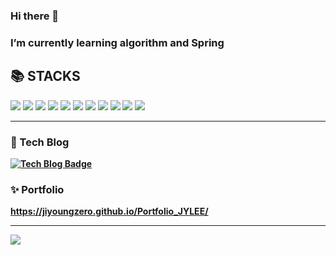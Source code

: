 ### Hi there 👋
<h3>I’m currently learning algorithm and Spring&nbsp;&nbsp;</h3>

<div><h2>📚 STACKS</h2></div>

<img src="https://img.shields.io/badge/python-3776AB?style=for-the-badge&logo=python&logoColor=white"> <img src="https://img.shields.io/badge/java-007396?style=for-the-badge&logo=java&logoColor=white"> 
<img src="https://img.shields.io/badge/django-092E20?style=for-the-badge&logo=django&logoColor=white">
<img src="https://img.shields.io/badge/C-00599C?style=for-the-badge&logo=c%2B%2B&logoColor=white">
<img src="https://img.shields.io/badge/amazonaws-232F3E?style=for-the-badge&logo=amazonaws&logoColor=white">
<img src="https://img.shields.io/badge/Spring-6DB33F?style=for-the-badge&logo=Spring&logoColor=white">
<img src="https://img.shields.io/badge/github-181717?style=for-the-badge&logo=github&logoColor=white">
<img src="https://img.shields.io/badge/bootstrap-7952B3?style=for-the-badge&logo=bootstrap&logoColor=white">
<img src="https://img.shields.io/badge/html5-E34F26?style=for-the-badge&logo=html5&logoColor=white"> 
<img src="https://img.shields.io/badge/css-1572B6?style=for-the-badge&logo=css3&logoColor=white"> 
<img src="https://img.shields.io/badge/javascript-F7DF1E?style=for-the-badge&logo=javascript&logoColor=black"> 
<br>
<hr>

<b><h3>📑 Tech Blog</h3></a>
[![Tech Blog Badge](http://img.shields.io/badge/-Tech%20blog-orange?style=flat-square&logo=&link=https://zzsza.github.io/)](https://velog.io/@jiyoungzero)

<h3><b>✨ Portfolio</b></h3>

https://jiyoungzero.github.io/Portfolio_JYLEE/
<hr>

![](https://github-readme-stats.vercel.app/api?username=jiyoungzero&show_icons=true&theme=default)</a> 
<!-- ![](https://github-readme-stats.vercel.app/api/top-langs/?username=jiyoungzero&layout=compact&theme=default)</a> -->
#

            
<!--
**jiyoungzero/jiyoungzero** is a ✨ _special_ ✨ repository because its `README.md` (this file) appears on your GitHub profile.

Here are some ideas to get you started:

- 🔭 I’m currently working on ...
- 🌱 I’m currently learning algorithm and Adroid App
- 👯 I’m looking to collaborate on ...
- 🤔 I’m looking for help with ...
- 💬 Ask me about ...
- 📫 How to reach me: ...
- 😄 Pronouns: ...
- ⚡ Fun fact: ...
-->
